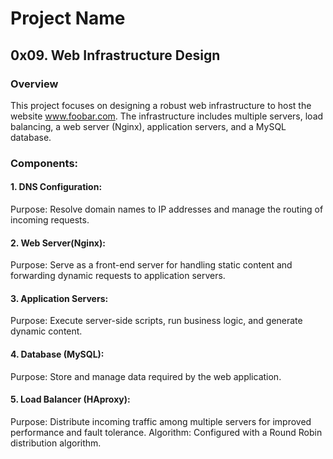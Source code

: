 # Project Name
## 0x09. Web Infrastructure Design
### Overview
This project focuses on designing a robust web infrastructure to host the website www.foobar.com. The infrastructure includes multiple servers, load balancing, a web server (Nginx), application servers, and a MySQL database.

### Components:
#### 1. DNS Configuration:
Purpose: Resolve domain names to IP addresses and manage the routing of incoming requests.

#### 2. Web Server(Nginx):
Purpose: Serve as a front-end server for handling static content and forwarding dynamic requests to application servers.

#### 3. Application Servers:
Purpose: Execute server-side scripts, run business logic, and generate dynamic content.

#### 4. Database (MySQL):
Purpose: Store and manage data required by the web application.

#### 5. Load Balancer (HAproxy):
Purpose: Distribute incoming traffic among multiple servers for improved performance and fault tolerance.
Algorithm: Configured with a Round Robin distribution algorithm.
